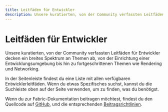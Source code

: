 ```yaml
---
title: Leitfäden für Entwickler
description: Unsere kuratierten, von der Community verfassten Leitfäden für Entwickler decken ein breites Spektrum an Themen ab, von der Einrichtung einer Entwicklungsumgebung bis hin zu fortgeschrittenen Themen wie Rendering und Networking.
---
```


# Leitfäden für Entwickler

Unsere kuratierten, von der Community verfassten Leitfäden für Entwickler decken ein breites Spektrum an Themen ab, von der Einrichtung einer Entwicklungsumgebung bis hin zu fortgeschrittenen Themen wie Rendering und Networking.

In der Seitenleiste findest du eine Liste mit allen verfügbaren Entwicklerleitfäden. Wenn du etwas Spezifisches suchst, kannst du die Suchleiste oben auf der Seite verwenden, um zu finden, was du benötigst.

Wenn du zur Fabric-Dokumentation beitragen möchtest, findest du den Quellcode auf [GitHub](https://github.com/FabricMC/fabric-docs), und die entsprechenden [Beitragsrichtlinien](../contributing).

